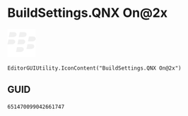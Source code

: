 # BuildSettings.QNX On@2x
![](/img/BuildSettings.QNX%20On@2x.png)

``` CSharp
EditorGUIUtility.IconContent("BuildSettings.QNX On@2x")
```
## GUID
```
651470099042661747
```
